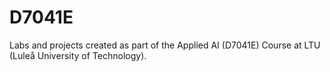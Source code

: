 # D7041E
Labs and projects created as part of the Applied AI (D7041E) Course at LTU (Luleå University of Technology).
